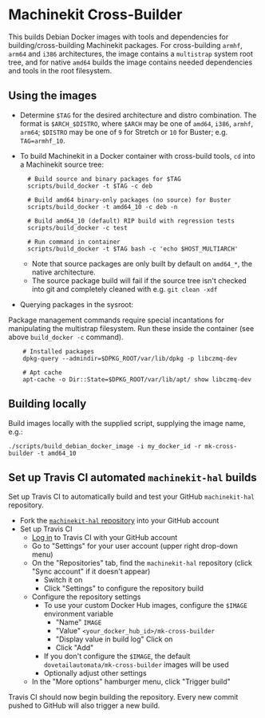 # Machinekit Cross-Builder

This builds Debian Docker images with tools and dependencies for
building/cross-building Machinekit packages.  For cross-building
`armhf`, `arm64` and `i386` architectures, the image contains a
`multistrap` system root tree, and for native `amd64` builds the image
contains needed dependencies and tools in the root filesystem.

## Using the images

- Determine `$TAG` for the desired architecture and distro
  combination.  The format is `$ARCH_$DISTRO`, where `$ARCH` may be
  one of `amd64`, `i386`, `armhf`, `arm64`; `$DISTRO` may be one of
  `9` for Stretch or `10` for Buster;
  e.g. `TAG=armhf_10`.

- To build Machinekit in a Docker container with cross-build tools,
  `cd` into a Machinekit source tree:

        # Build source and binary packages for $TAG
		scripts/build_docker -t $TAG -c deb

		# Build amd64 binary-only packages (no source) for Buster
		scripts/build_docker -t amd64_10 -c deb -n

		# Build amd64_10 (default) RIP build with regression tests
		scripts/build_docker -c test

		# Run command in container
		scripts/build_docker -t $TAG bash -c 'echo $HOST_MULTIARCH'

	- Note that source packages are only built by default on
      `amd64_*`, the native architecture.
    - The source package build will fail if the source tree isn't
      checked into git and completely cleaned with e.g. `git clean
      -xdf`

- Querying packages in the sysroot:

Package management commands require special incantations for
manipulating the multistrap filesystem.  Run these inside the
container (see above `build_docker -c` command).

        # Installed packages
        dpkg-query --admindir=$DPKG_ROOT/var/lib/dpkg -p libczmq-dev

        # Apt cache
        apt-cache -o Dir::State=$DPKG_ROOT/var/lib/apt/ show libczmq-dev

## Building locally

Build images locally with the supplied script, supplying the
image name, e.g.:

    ./scripts/build_debian_docker_image -i my_docker_id -r mk-cross-builder -t amd64_10

## Set up Travis CI automated `machinekit-hal` builds

Set up Travis CI to automatically build and test your GitHub
`machinekit-hal` repository.

- Fork the [`machinekit-hal` repository][mk-hal] into your GitHub
  account
- Set up Travis CI
  - [Log in][tci-gh] to Travis CI with your GitHub account
  - Go to "Settings" for your user account (upper right drop-down menu)
  - On the "Repositories" tab, find the `machinekit-hal` repository
    (click "Sync account" if it doesn't appear)
    - Switch it on
    - Click "Settings" to configure the repository build
  - Configure the repository settings
    - To use your custom Docker Hub images, configure the `$IMAGE`
      environment variable
      - "Name" `IMAGE`
      - "Value" `<your_docker_hub_id>/mk-cross-builder`
      - "Display value in build log" Click on
      - Click "Add"
    - If you don't configure the `$IMAGE`, the default
      `dovetailautomata/mk-cross-builder` images will be used
    - Optionally adjust other settings
  - In the "More options" hamburger menu, click "Trigger build"

Travis CI should now begin building the repository.  Every new commit
pushed to GitHub will also trigger a new build.

[mk-hal]: https://github.com/machinekit/machinekit-hal
[tci-gh]: https://docs.travis-ci.com/user/tutorial/#to-get-started-with-travis-ci